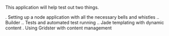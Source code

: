 This application will help test out two things.

. Setting up a node application with all the necessary bells and whistles
.. Builder
.. Tests and automated test running
.. Jade templating with dynamic content
. Using Gridster with content management